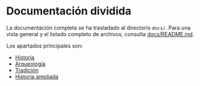 # Documentación dividida

La documentación completa se ha trasladado al directorio `docs/`. Para una vista general y el listado completo de archivos, consulta [docs/README.md](docs/README.md).

Los apartados principales son:

- [Historia](docs/historia.md)
- [Arqueología](docs/arqueologia.md)
- [Tradición](docs/tradicion.md)
- [Historia ampliada](docs/historia_ampliada_nuevo4.md)
